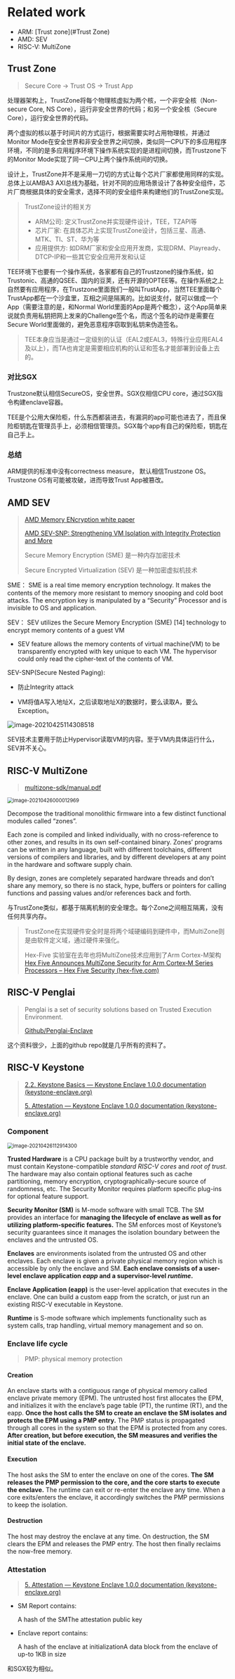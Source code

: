 # Related work

- ARM: [Trust zone](#Trust Zone)
- AMD: SEV
- RISC-V: MultiZone

## Trust Zone

> Secure Core -> Trust OS -> Trust App

处理器架构上，TrustZone将每个物理核虚拟为两个核，一个非安全核（Non-secure Core, NS Core），运行非安全世界的代码；和另一个安全核（Secure Core），运行安全世界的代码。

两个虚拟的核以基于时间片的方式运行，根据需要实时占用物理核，并通过Monitor Mode在安全世界和非安全世界之间切换，类似同一CPU下的多应用程序环境，不同的是多应用程序环境下操作系统实现的是进程间切换，而Trustzone下的Monitor Mode实现了同一CPU上两个操作系统间的切换。

设计上，TrustZone并不是采用一刀切的方式让每个芯片厂家都使用同样的实现。总体上以AMBA3 AXI总线为基础，针对不同的应用场景设计了各种安全组件，芯片厂商根据具体的安全需求，选择不同的安全组件来构建他们的TrustZone实现。

> TrustZone设计的相关方
>
> - ARM公司: 定义TrustZone并实现硬件设计，TEE，TZAPI等
> - 芯片厂家: 在具体芯片上实现TrustZone设计，包括三星、高通、MTK、TI、ST、华为等
> - 应用提供方: 如DRM厂家和安全应用开发商，实现DRM、Playready、DTCP-IP和一些其它安全应用开发和认证

TEE环境下也要有一个操作系统，各家都有自己的Trustzone的操作系统，如Trustonic、高通的QSEE、国内的豆荚，还有开源的OPTEE等。在操作系统之上自然要有应用程序，在Trustzone里面我们一般叫TrustApp，当然TEE里面每个TrustApp都在一个沙盒里，互相之间是隔离的。比如说支付，就可以做成一个App（需要注意的是，和Normal World里面的App是两个概念），这个App简单来说就负责用私钥把网上发来的Challenge签个名，而这个签名的动作是需要在Secure World里面做的，避免恶意程序窃取到私钥来伪造签名。

> TEE本身应当是通过一定级别的认证（EAL2或EAL3，特殊行业应用EAL4及以上），而TA也肯定是需要相应机构的认证和签名才能部署到设备上去的。

### 对比SGX

Trustzone默认相信SecureOS，安全世界。SGX仅相信CPU core，通过SGX指令构建enclave容器。

TEE是个公用大保险柜，什么东西都装进去，有漏洞的app可能也进去了，而且保险柜钥匙在管理员手上，必须相信管理员。SGX每个app有自己的保险柜，钥匙在自己手上。

### 总结

ARM提供的标准中没有correctness measure， 默认相信Trustzone OS。Trustzone OS有可能被攻破，进而导致Trust App被篡改。



## AMD SEV

> [AMD Memory ENcryption white paper]([AMD_Memory_Encryption_Whitepaper_v7-Public.pdf](https://developer.amd.com/wordpress/media/2013/12/AMD_Memory_Encryption_Whitepaper_v7-Public.pdf))
>
> [AMD SEV-SNP: Strengthening VM Isolation with Integrity Protection and More](https://www.amd.com/system/files/TechDocs/SEV-SNP-strengthening-vm-isolation-with-integrity-protection-and-more.pdf)
>
> Secure Memory Encryption (SME) 是一种内存加密技术
>
> Secure Encrypted Virtualization (SEV) 是一种加密虚拟机技术

SME： SME is a real time memory encryption technology. It makes the contents of the memory more resistant to memory snooping and cold boot attacks. The encryption key is manipulated by a “Security” Processor and is invisible to OS and application. 

SEV： SEV utilizes the Secure Memory Encryption (SME) [14] technology to encrypt memory contents of a guest VM

- SEV feature allows the memory contents of virtual machine(VM) to be transparently encrypted with key unique to each VM. The hypervisor could only read the cipher-text of the contents of VM. 

SEV-SNP(Secure Nested Paging):  

- 防止Integrity attack

- VM将值A写入地址X，之后读取地址X的数据时，要么读取A，要么Exception。

![image-20210425114308518](related-work.assets/image-20210425114308518.png)



SEV技术主要用于防止Hypervisor读取VM的内容。至于VM内具体运行什么，SEV并不关心。



## RISC-V MultiZone

> [multizone-sdk/manual.pdf](https://github.com/hex-five/multizone-sdk/blob/master/manual.pdf)

<img src="related-work.assets/image-20210426000012969.png" alt="image-20210426000012969" style="zoom: 80%;" />

Decompose the traditional monolithic firmware into a few distinct functional modules called “zones”.

Each zone is compiled and linked individually, with no cross-reference to other zones, and results in its  own self-contained binary. Zones’ programs can be written in any language, built with different  toolchains, different versions of compilers and libraries, and by different developers at any point in the  hardware and software supply chain.

By  design, zones are completely separated hardware threads and don’t share any memory, so there is no  stack, hype, buffers or pointers for calling functions and passing values and/or references back and  forth.

与TrustZone类似，都基于隔离机制的安全理念。每个Zone之间相互隔离，没有任何共享内存。

> TrustZone在实现硬件安全时是将两个域硬编码到硬件中，而MultiZone则是由软件定义域，通过硬件来强化。
>
> Hex-Five 实验室在去年也将MultiZone技术应用到了Arm Cortex-M架构[Hex Five Announces MultiZone Security for Arm Cortex‑M Series Processors – Hex Five Security (hex-five.com)](https://hex-five.com/2020/02/23/hex-five-announces-multizone-security-for-arm-cortex-m/)



## RISC-V Penglai

> Penglai is a set of security solutions based on Trusted Execution Environment.
>
> [Github/Penglai-Enclave](https://github.com/Penglai-Enclave/Penglai-Enclave)

这个资料很少，上面的github repo就是几乎所有的资料了。



## RISC-V Keystone

> [2.2. Keystone Basics — Keystone Enclave 1.0.0 documentation (keystone-enclave.org)](http://docs.keystone-enclave.org/en/latest/Getting-Started/How-Keystone-Works/Keystone-Basics.html)
>
> [5. Attestation — Keystone Enclave 1.0.0 documentation (keystone-enclave.org)](http://docs.keystone-enclave.org/en/latest/Keystone-Applications/Attestation.html)

### Component

<img src="related-work.assets/image-20210426112914300.png" alt="image-20210426112914300" style="zoom:80%;" />

**Trusted Hardware** is a CPU package built by a trustworthy vendor, and must contain Keystone-compatible *standard RISC-V cores* and *root of trust*. The hardware may also contain optional features such as cache partitioning, memory encryption, cryptographically-secure source of randomness, etc. The Security Monitor requires platform specific plug-ins for optional feature support.

**Security Monitor (SM)** is M-mode software with small TCB. The SM provides an interface for **managing the lifecycle of enclave as well as for utilizing platform-specific features.** The SM enforces most of Keystone’s security guarantees since it manages the isolation boundary between the enclaves and the untrusted OS.

**Enclaves** are environments isolated from the untrusted OS and other enclaves. Each enclave is given a private physical memory region which is accessible by only the enclave and SM. **Each enclave consists of a user-level enclave application *eapp* and a supervisor-level *runtime*.**

**Enclave Application (eapp)** is the user-level application that executes in the enclave. One can build a custom eapp from the scratch, or just run an existing RISC-V executable in Keystone.

**Runtime** is S-mode software which implements functionality such as system calls, trap handling, virtual memory management and so on.

### Enclave life cycle

> PMP: physical memory protection

#### Creation

An enclave starts with a contiguous range of physical memory called enclave private memory (EPM). The untrusted host first allocates the EPM, and initializes it with the enclave’s page table (PT), the runtime (RT), and the eapp. **Once the host calls the SM to create an enclave the SM isolates and protects the EPM using a PMP entry.** The PMP status is propagated through all cores in the system so that the EPM is protected from any cores. **After creation, but before execution, the SM measures and verifies the initial state of the enclave.**

#### Execution

The host asks the SM to enter the enclave on one of the cores. **The SM releases the PMP permission to the core, and the core starts to execute the enclave.** The runtime can exit or re-enter the enclave any time. When a core exits/enters the enclave, it accordingly switches the PMP permissions to keep the isolation.

#### Destruction

The host may destroy the enclave at any time. On destruction, the SM clears the EPM and releases the PMP entry. The host then finally reclaims the now-free memory.

### Attestation

> [5. Attestation — Keystone Enclave 1.0.0 documentation (keystone-enclave.org)](http://docs.keystone-enclave.org/en/latest/Keystone-Applications/Attestation.html#enclave-hashes)

- SM Report contains:

  A hash of the SMThe attestation public key

- Enclave report contains:

  A hash of the enclave at initializationA data block from the enclave of up-to 1KB in size

和SGX较为相似。 